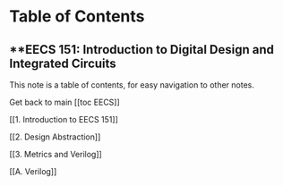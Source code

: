 # Table of Contents

## **EECS 151: Introduction to Digital Design and Integrated Circuits


This note is a table of contents, for easy navigation to other notes. 

Get back to main [[toc EECS]]

[[1. Introduction to EECS 151]]

[[2. Design Abstraction]]

[[3. Metrics and Verilog]]


[[A. Verilog]]